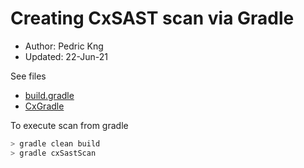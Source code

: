 # Creating CxSAST scan via Gradle
* Author:   Pedric Kng  
* Updated:  22-Jun-21

See files
- [build.gradle](Build.gradle)
- [CxGradle](CxGradle.sh)

To execute scan from gradle
```bash
> gradle clean build 
> gradle cxSastScan
```

<!--
# References
Kube-Hunter [[1]]  

[1]:https://aquasecurity.github.io/kube-hunter/ "Kube-Hunter"
-->